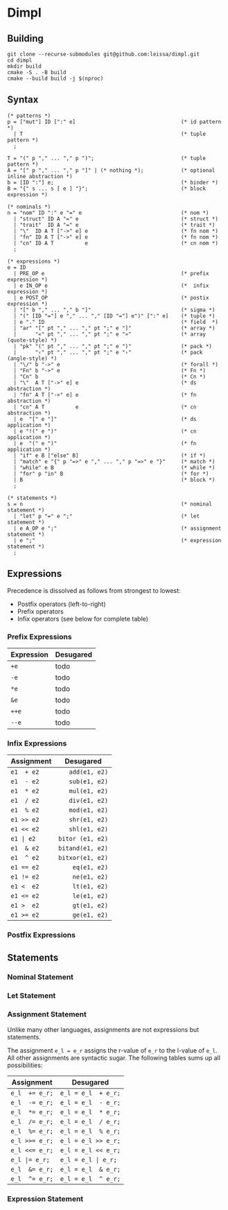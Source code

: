 # Dimpl

## Building

```
git clone --recurse-submodules git@github.com:leissa/dimpl.git
cd dimpl
mkdir build
cmake -S . -B build
cmake --build build -j $(nproc)
```

## Syntax

```ebnf
(* patterns *)
p = ["mut"] ID [":" e]                                  (* id pattern *)
  | T                                                   (* tuple pattern *)
  ;

T = "(" p "," ... "," p ")";                            (* tuple pattern *)
A = "[" p "," ... "," p "]" | (* nothing *);            (* optional inline abstraction *)
b = [ID ":"] e;                                         (* binder *)
B = "{" s ... s [ e ] "}";                              (* block expression *)

(* nominals *)
n = "nom" ID ":" e "=" e                                (* nom *)
  | "struct" ID A "=" e                                 (* struct *)
  | "trait"  ID A "=" e                                 (* trait *)
  | "\"  ID A T ["->" e] e                              (* fn nom *)
  | "fn" ID A T ["->" e] e                              (* fn nom *)
  | "cn" ID A T          e                              (* cn nom *)
  ;

(* expressions *)
e = ID
  | PRE_OP e                                            (* prefix expression *)
  | e IN_OP e                                           (*  infix expression *)
  | e POST_OP                                           (* postix expression *)
  | "[" b "," ... "," b "]"                             (* sigma *)
  | "(" [ID "="] e "," ... "," [ID "="] e")" [":" e]    (* tuple *)
  | e "." ID                                            (* field  *)
  | "ar" "[" pt "," ... "," pt ";" e "]"                (* array *)
  |      "«" pt "," ... "," pt ";" e "»"                (* array (quote-style) *)
  | "pk" "(" pt "," ... "," pt ";" e ")"                (* pack *)
  |      "‹" pt "," ... "," pt ";" e "›"                (* pack (angle-style) *)
  | "\/" b "->" e                                       (* forall *)
  | "Fn" b "->" e                                       (* Fn *)
  | "Cn" b                                              (* Cn *)
  | "\"  A T ["->" e] e                                 (* ds abstraction *)
  | "fn" A T ["->" e] e                                 (* fn abstraction *)
  | "cn" A T          e                                 (* cn abstraction *)
  | e  "[" e "]"                                        (* ds application *)
  | e "!(" e ")"                                        (* cn application *)
  | e  "(" e ")"                                        (* fn application *)
  | "if" e B ["else" B]                                 (* if *)
  | "match" e "{" p "=>" e "," ... "," p "=>" e "}"     (* match *)
  | "while" e B                                         (* while *)
  | "for" p "in" B                                      (* for *)
  | B                                                   (* block *)
  ;

(* statements *)
s = n                                                   (* nominal statement *)
  | "let" p "=" e ";"                                   (* let statement *)
  | e A_OP e ";"                                        (* assignment statement *)
  | e ";"                                               (* expression statement *)
  ;
```

## Expressions

Precedence is dissolved as follows from strongest to lowest:
* Postfix operators (left-to-right)
* Prefix operators
* Infix operators (see below for complete table)

### Prefix Expressions

| Expression  | Desugared           |
| ----------  | ------------------- |
| `+e`       | todo    |
| `-e`       | todo    |
| `*e`       | todo    |
| `&e`       | todo    |
| `++e`       | todo    |
| `--e`       | todo    |

### Infix Expressions

| Assignment | Desugared           |
| ---------- | ------------------- |
| `e1  + e2` | `   add(e1, e2)`    |
| `e1  - e2` | `   sub(e1, e2)`    |
| `e1  * e2` | `   mul(e1, e2)`    |
| `e1  / e2` | `   div(e1, e2)`    |
| `e1  % e2` | `   mod(e1, e2)`    |
| `e1 >> e2` | `   shr(e1, e2)`    |
| `e1 << e2` | `   shl(e1, e2)`    |
| `e1 \| e2` | `bitor (e1, e2)`    |
| `e1  & e2` | `bitand(e1, e2)`    |
| `e1  ^ e2` | `bitxor(e1, e2)`    |
| `e1 == e2` | `    eq(e1, e2)`    |
| `e1 != e2` | `    ne(e1, e2)`    |
| `e1 <  e2` | `    lt(e1, e2)`    |
| `e1 <= e2` | `    le(e1, e2)`    |
| `e1 >  e2` | `    gt(e1, e2)`    |
| `e1 >= e2` | `    ge(e1, e2)`    |

### Postfix Expressions

## Statements

### Nominal Statement

### Let Statement

### Assignment Statement

Unlike many other languages, assignments are not expressions but statements.

The assignment `e_l = e_r` assigns the r-value of `e_r` to the l-value of `e_l`.
All other assignments are syntactic sugar.
The following tables sums up all possibilities:

| Assignment     | Desugared           |
| -------------- | ------------------- |
| `e_l  += e_r;` | `e_l = e_l  + e_r;` |
| `e_l  -= e_r;` | `e_l = e_l  - e_r;` |
| `e_l  *= e_r;` | `e_l = e_l  * e_r;` |
| `e_l  /= e_r;` | `e_l = e_l  / e_r;` |
| `e_l  %= e_r;` | `e_l = e_l  % e_r;` |
| `e_l >>= e_r;` | `e_l = e_l >> e_r;` |
| `e_l <<= e_r;` | `e_l = e_l << e_r;` |
| `e_l \|= e_r;` | `e_l = e_l \| e_r;` |
| `e_l  &= e_r;` | `e_l = e_l  & e_r;` |
| `e_l  ^= e_r;` | `e_l = e_l  ^ e_r;` |

### Expression Statement
